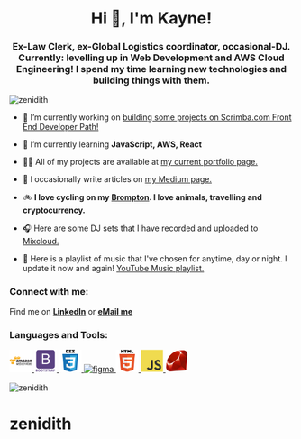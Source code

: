 <h1 align="center">Hi 👋, I'm Kayne!</h1>
<h3 align="center">Ex-Law Clerk, ex-Global Logistics coordinator, occasional-DJ. Currently: levelling up in Web Development and AWS Cloud Engineering! I spend my time learning new technologies and building things with them.</h3>

<p align="left"> <img src="https://komarev.com/ghpvc/?username=zenidith&label=Profile%20views&color=0e75b6&style=flat" alt="zenidith" /> </p>

- 🔭 I’m currently working on <a href="https://www.scrimba.com/learn/frontend" target="_blank">building some projects on Scrimba.com Front End Developer Path!</a>

- 🌱 I’m currently learning **JavaScript, AWS, React**

- 👨‍💻 All of my projects are available at [my current portfolio page.](https://zenidith.github.io/portfolio-fcc/)

- 📝 I occasionally write articles on [my Medium page.](https://kayne-tech.medium.com/)

- 🚲  **I love cycling on my [Brompton](https://www.brompton.com/). I love animals, travelling and cryptocurrency.**

- 🎧 Here are some DJ sets that I have recorded and uploaded to [Mixcloud.](https://www.mixcloud.com/kaynesheenan/uploads/)

- 🎵 Here is a playlist of music that I've chosen for anytime, day or night. I update it now and again! [YouTube Music playlist.](https://music.youtube.com/playlist?list=PLu-jfJvgfD00960Tv42A5vCKQjz4EJuop)

<!-- - 📫 How to reach me **k.sheenan@gmail.com** -->

<h3 align="left">Connect with me:</h3>

Find me on **[LinkedIn](https://www.linkedin.com/in/ksheenan/)** or <strong><a href="mailto:k.sheenan@gmail.com?subject=Hi, I found you on GitHub!">eMail me</a></strong>

<h3 align="left">Languages and Tools:</h3>
<p align="left"> <a href="https://aws.amazon.com" target="_blank"> <img src="https://raw.githubusercontent.com/devicons/devicon/master/icons/amazonwebservices/amazonwebservices-original-wordmark.svg" alt="aws" width="40" height="40"/> </a> <a href="https://getbootstrap.com" target="_blank"> <img src="https://raw.githubusercontent.com/devicons/devicon/master/icons/bootstrap/bootstrap-plain-wordmark.svg" alt="bootstrap" width="40" height="40"/> </a> <a href="https://www.w3schools.com/css/" target="_blank"> <img src="https://raw.githubusercontent.com/devicons/devicon/master/icons/css3/css3-original-wordmark.svg" alt="css3" width="40" height="40"/> </a> <a href="https://www.figma.com/" target="_blank"> <img src="https://www.vectorlogo.zone/logos/figma/figma-icon.svg" alt="figma" width="40" height="40"/> </a> <a href="https://www.w3.org/html/" target="_blank"> <img src="https://raw.githubusercontent.com/devicons/devicon/master/icons/html5/html5-original-wordmark.svg" alt="html5" width="40" height="40"/> </a> <a href="https://developer.mozilla.org/en-US/docs/Web/JavaScript" target="_blank"> <img src="https://raw.githubusercontent.com/devicons/devicon/master/icons/javascript/javascript-original.svg" alt="javascript" width="40" height="40"/> </a> <a href="https://www.ruby-lang.org/en/" target="_blank"> <img src="https://raw.githubusercontent.com/devicons/devicon/master/icons/ruby/ruby-original.svg" alt="ruby" width="40" height="40"/> </a> </p>

<p><img align="center" src="https://github-readme-streak-stats.herokuapp.com/?user=zenidith&" alt="zenidith" /></p>


# zenidith
